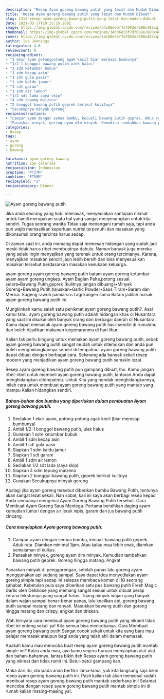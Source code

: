 ```yaml
---
description: "Resep Ayam goreng bawang putih yang lezat dan Mudah Dibuat"
title: "Resep Ayam goreng bawang putih yang lezat dan Mudah Dibuat"
slug: 1313-resep-ayam-goreng-bawang-putih-yang-lezat-dan-mudah-dibuat
date: 2021-03-17T10:25:16.260Z
image: https://img-global.cpcdn.com/recipes/34c06e5bf7d7002e/680x482cq70/ayam-goreng-bawang-putih-foto-resep-utama.jpg
thumbnail: https://img-global.cpcdn.com/recipes/34c06e5bf7d7002e/680x482cq70/ayam-goreng-bawang-putih-foto-resep-utama.jpg
cover: https://img-global.cpcdn.com/recipes/34c06e5bf7d7002e/680x482cq70/ayam-goreng-bawang-putih-foto-resep-utama.jpg
author: Iva Jennings
ratingvalue: 4.6
reviewcount: 9
recipeingredient:
- "1 ekor ayam potongpotong agak kecil biar meresap bumbunya"
- "1/2-1 bonggol bawang putih ulek halus"
- "1 sdm ketumbar bubuk"
- "1 sdm kecap asin"
- "1 sdt gula pasir"
- "1 sdm kaldu jamur"
- "1 sdt garam"
- "1 sdm air lemon"
- "1/2 sdt lada saya skip"
- "4 sdm tepung maizena"
- "2 bonggol bawang putih geprek berikut kulitnya"
- "Secukupnya minyak goreng"
recipeinstructions:
- "Campur ayam dengan semua bumbu, kecuali bawang putih geprek. Aduk rata. Diamkan minimal 1jam. Atau kalau mau lebih enak, diamkan semalaman di kulkas."
- "Panaskan minyak, goreng ayam dlm minyak. Kemudian tambahkan bawang putih geprek. Goreng hingga matang. Angkat"
categories:
- Resep
tags:
- ayam
- goreng
- bawang

katakunci: ayam goreng bawang 
nutrition: 256 calories
recipecuisine: Indonesian
preptime: "PT27M"
cooktime: "PT59M"
recipeyield: "2"
recipecategory: Dinner

---
```



![Ayam goreng bawang putih](https://img-global.cpcdn.com/recipes/34c06e5bf7d7002e/680x482cq70/ayam-goreng-bawang-putih-foto-resep-utama.jpg)

Jika anda seorang yang hobi memasak, menyediakan santapan nikmat untuk famili merupakan suatu hal yang sangat menyenangkan untuk kita sendiri. Tugas seorang  wanita Tidak saja menangani rumah saja, tapi anda pun wajib memastikan keperluan nutrisi terpenuhi dan masakan yang dikonsumsi orang tercinta harus sedap.

Di zaman  saat ini, anda memang dapat memesan hidangan yang sudah jadi meski tidak harus ribet membuatnya dahulu. Namun banyak juga mereka yang selalu ingin menyajikan yang terenak untuk orang tercintanya. Karena, menyajikan masakan sendiri jauh lebih bersih dan bisa menyesuaikan masakan tersebut berdasarkan masakan kesukaan keluarga. 

ayam goreng ayam goreng bawang putih batam ayam goreng ketumbar ayam ayam goreng ungkep. Ayam Bagian Paha,potong sesuai selera•Bawang Putih,geprek (kulitnya jangan dibuang)•Minyak Goreng•Bawang Putih,haluskan•Garlic Powder•Saos Tiram•Garam dan Merica. Sugeng rawuh pamiarso~Lagi kangen sama Batam jadilah masak ayam goreng bawang putih ini.

Mungkinkah kamu salah satu penikmat ayam goreng bawang putih?. Asal kamu tahu, ayam goreng bawang putih adalah hidangan khas di Nusantara yang saat ini disukai oleh banyak orang dari berbagai daerah di Nusantara. Kamu dapat memasak ayam goreng bawang putih hasil sendiri di rumahmu dan boleh dijadikan makanan kegemaranmu di hari libur.

Kalian tak perlu bingung untuk memakan ayam goreng bawang putih, sebab ayam goreng bawang putih sangat mudah untuk ditemukan dan anda pun boleh menghidangkannya sendiri di tempatmu. ayam goreng bawang putih dapat dibuat dengan berbagai cara. Sekarang ada banyak sekali resep modern yang menjadikan ayam goreng bawang putih semakin lezat.

Resep ayam goreng bawang putih pun gampang dibuat, lho. Kamu jangan ribet-ribet untuk membeli ayam goreng bawang putih, lantaran Anda dapat menghidangkan ditempatmu. Untuk Kita yang hendak menghidangkannya, inilah cara untuk membuat ayam goreng bawang putih yang mantab yang mampu Kalian hidangkan sendiri.

<!--inarticleads1-->

##### Bahan-bahan dan bumbu yang diperlukan dalam pembuatan Ayam goreng bawang putih:

1. Sediakan 1 ekor ayam, potong-potong agak kecil (biar meresap bumbunya)
1. Ambil 1/2-1 bonggol bawang putih, ulek halus
1. Gunakan 1 sdm ketumbar bubuk
1. Ambil 1 sdm kecap asin
1. Ambil 1 sdt gula pasir
1. Siapkan 1 sdm kaldu jamur
1. Siapkan 1 sdt garam
1. Ambil 1 sdm air lemon
1. Sediakan 1/2 sdt lada (saya skip)
1. Siapkan 4 sdm tepung maizena
1. Siapkan 2 bonggol bawang putih, geprek berikut kulitnya
1. Gunakan Secukupnya minyak goreng


Apalagi jika ayam goreng tersebut diberikan bumbu Bawang Putih, tentunya akan sangat lezat sekali. Nah sobat, kali ini saya akan berbagi resep kepad Anda semuanya mengenai Ayam Goreng Bawang Putih tersebut. Cara Membuat Ayam Goreng Saus Mentega. Pertama bersihkan daging ayam kemudian lumuri dengan air jeruk nipis, garam dan jus bawang putih cincang. 

<!--inarticleads2-->

##### Cara menyiapkan Ayam goreng bawang putih:

1. Campur ayam dengan semua bumbu, kecuali bawang putih geprek. Aduk rata. Diamkan minimal 1jam. Atau kalau mau lebih enak, diamkan semalaman di kulkas.
1. Panaskan minyak, goreng ayam dlm minyak. Kemudian tambahkan bawang putih geprek. Goreng hingga matang. Angkat


Panaskan minyak di penggorengan, setelah panas lalu goreng ayam menggunakan api sedang sampai. Saya dapat idea menyediakan ayam goreng simple tapi sedap ini selepas membaca komen di IG seorang sahabat. Kebetulan pula saya diberikan satu pes bawang putih Fresh Magic Garlic oleh Deliziose yang memang sangat sesuai untuk dibuat perap kerana teksturnya yang sangat halus. Tuang minyak wajan yang banyak dalam wajan sampai benar-benar panas, lalu kecilkan api, goreng bawang putih sampai matang dan renyah. Masukkan bawang putih dan goreng hingga matang dan crispy, angkat dan tiriskan. 

Wah ternyata cara membuat ayam goreng bawang putih yang nikamt tidak ribet ini enteng sekali ya! Kita semua bisa mencobanya. Cara Membuat ayam goreng bawang putih Sangat cocok sekali untuk kita yang baru mau belajar memasak ataupun bagi anda yang telah ahli dalam memasak.

Apakah kamu mau mencoba buat resep ayam goreng bawang putih mantab simple ini? Kalau anda mau, ayo kamu segera buruan menyiapkan alat-alat dan bahan-bahannya, lantas bikin deh Resep ayam goreng bawang putih yang nikmat dan tidak rumit ini. Betul-betul gampang kan. 

Maka dari itu, daripada anda berfikir lama-lama, yuk kita langsung saja bikin resep ayam goreng bawang putih ini. Pasti kalian tak akan menyesal sudah membuat resep ayam goreng bawang putih mantab sederhana ini! Selamat mencoba dengan resep ayam goreng bawang putih mantab simple ini di rumah kalian masing-masing,ya!.

